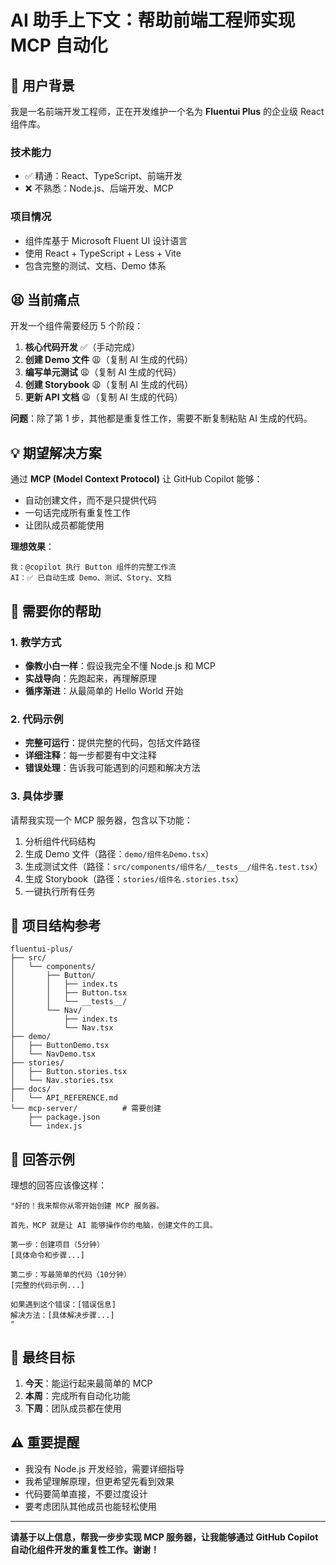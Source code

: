# AI 助手上下文：帮助前端工程师实现 MCP 自动化

## 🎯 用户背景

我是一名前端开发工程师，正在开发维护一个名为 **Fluentui Plus** 的企业级 React 组件库。

### 技术能力
- ✅ 精通：React、TypeScript、前端开发
- ❌ 不熟悉：Node.js、后端开发、MCP

### 项目情况
- 组件库基于 Microsoft Fluent UI 设计语言
- 使用 React + TypeScript + Less + Vite
- 包含完整的测试、文档、Demo 体系

## 😫 当前痛点

开发一个组件需要经历 5 个阶段：
1. **核心代码开发** ✅（手动完成）
2. **创建 Demo 文件** 😩（复制 AI 生成的代码）
3. **编写单元测试** 😩（复制 AI 生成的代码）
4. **创建 Storybook** 😩（复制 AI 生成的代码）
5. **更新 API 文档** 😩（复制 AI 生成的代码）

**问题**：除了第 1 步，其他都是重复性工作，需要不断复制粘贴 AI 生成的代码。

## 💡 期望解决方案

通过 **MCP (Model Context Protocol)** 让 GitHub Copilot 能够：
- 自动创建文件，而不是只提供代码
- 一句话完成所有重复性工作
- 让团队成员都能使用

**理想效果**：
```
我：@copilot 执行 Button 组件的完整工作流
AI：✅ 已自动生成 Demo、测试、Story、文档
```

## 🤝 需要你的帮助

### 1. 教学方式
- **像教小白一样**：假设我完全不懂 Node.js 和 MCP
- **实战导向**：先跑起来，再理解原理
- **循序渐进**：从最简单的 Hello World 开始

### 2. 代码示例
- **完整可运行**：提供完整的代码，包括文件路径
- **详细注释**：每一步都要有中文注释
- **错误处理**：告诉我可能遇到的问题和解决方法

### 3. 具体步骤
请帮我实现一个 MCP 服务器，包含以下功能：
1. 分析组件代码结构
2. 生成 Demo 文件（路径：`demo/组件名Demo.tsx`）
3. 生成测试文件（路径：`src/components/组件名/__tests__/组件名.test.tsx`）
4. 生成 Storybook（路径：`stories/组件名.stories.tsx`）
5. 一键执行所有任务

## 📁 项目结构参考

```
fluentui-plus/
├── src/
│   └── components/
│       ├── Button/
│       │   ├── index.ts
│       │   ├── Button.tsx
│       │   └── __tests__/
│       └── Nav/
│           ├── index.ts
│           └── Nav.tsx
├── demo/
│   ├── ButtonDemo.tsx
│   └── NavDemo.tsx
├── stories/
│   ├── Button.stories.tsx
│   └── Nav.stories.tsx
├── docs/
│   └── API_REFERENCE.md
└── mcp-server/          # 需要创建
    ├── package.json
    └── index.js
```

## 💬 回答示例

理想的回答应该像这样：

```
"好的！我来帮你从零开始创建 MCP 服务器。

首先，MCP 就是让 AI 能够操作你的电脑，创建文件的工具。

第一步：创建项目（5分钟）
[具体命令和步骤...]

第二步：写最简单的代码（10分钟）
[完整的代码示例...]

如果遇到这个错误：[错误信息]
解决方法：[具体解决步骤...]
"
```

## 🎯 最终目标

1. **今天**：能运行起来最简单的 MCP
2. **本周**：完成所有自动化功能
3. **下周**：团队成员都在使用

## ⚠️ 重要提醒

- 我没有 Node.js 开发经验，需要详细指导
- 我希望理解原理，但更希望先看到效果
- 代码要简单直接，不要过度设计
- 要考虑团队其他成员也能轻松使用

---

**请基于以上信息，帮我一步步实现 MCP 服务器，让我能够通过 GitHub Copilot 自动化组件开发的重复性工作。谢谢！**
